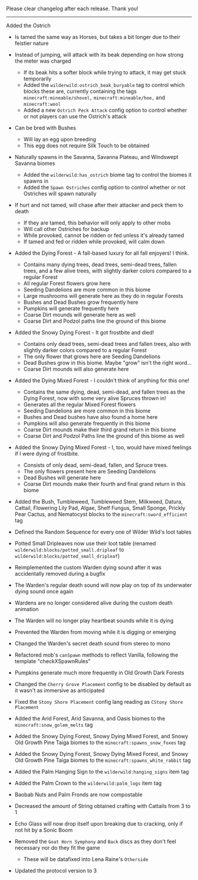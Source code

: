 Please clear changelog after each release.
Thank you!

-----------------
Added the Ostrich
- Is tamed the same way as Horses, but takes a bit longer due to their feistier nature
- Instead of jumping, will attack with its beak depending on how strong the meter was charged
    - If its beak hits a softer block while trying to attack, it may get stuck temporarily
    - Added the `wilderwild:ostrich_beak_buryable` tag to control which blocks these are, currently containing the tags `minecraft:mineable/shovel,` `minecraft:mineable/hoe,` and `minecraft:wool`
    - Added a new `Ostrich Peck Attack` config option to control whether or not players can use the Ostrich's attack
- Can be bred with Bushes
    - Will lay an egg upon breeding
    - This egg does not require Silk Touch to be obtained
- Naturally spawns in the Savanna, Savanna Plateau, and Windswept Savanna biomes
    - Added the `wilderwild:has_ostrich` biome tag to control the biomes it spawns in
    - Added the `Spawn Ostriches` config option to control whether or not Ostriches will spawn naturally
- If hurt and not tamed, will chase after their attacker and peck them to death
    - If they are tamed, this behavior will only apply to other mobs
    - Will call other Ostriches for backup
    - While provoked, cannot be ridden or fed unless it's already tamed
    - If tamed and fed or ridden while provoked, will calm down

- Added the Dying Forest - A fall-based luxury for all fall enjoyers! I think.
    - Contains many dying trees, dead trees, semi-dead trees, fallen trees, and a few alive trees, with slightly darker colors compared to a regular Forest
    - All regular Forest flowers grow here
    - Seeding Dandelions are more common in this biome
    - Large mushrooms will generate here as they do in regular Forests
    - Bushes and Dead Bushes grow frequently here
    - Pumpkins will generate frequently here
    - Coarse Dirt mounds will generate here as well
    - Coarse Dirt and Podzol paths line the ground of this biome

- Added the Snowy Dying Forest - It got frostbite and died!
    - Contains only dead trees, semi-dead trees and fallen trees, also with slightly darker colors compared to a regular Forest
    - The only flower that grows here are Seeding Dandelions
    - Dead Bushes grow in this biome. Maybe "grow" isn't the right word...
    - Coarse Dirt mounds will also generate here

- Added the Dying Mixed Forest - I couldn't think of anything for this one!
    - Contains the same dying, dead, semi-dead, and fallen trees as the Dying Forest, now with some very alive Spruces thrown in!
    - Generates all the regular Mixed Forest flowers
    - Seeding Dandelions are more common in this biome
    - Bushes and Dead bushes have also found a home here
    - Pumpkins will also generate frequently in this biome
    - Coarse Dirt mounds make their third grand return in this biome
    - Coarse Dirt and Podzol Paths line the ground of this biome as well

- Added the Snowy Dying Mixed Forest - I, too, would have mixed feelings if I were dying of frostbite.
    - Consists of only dead, semi-dead, fallen, and Spruce trees.
    - The only flowers present here are Seeding Dandelions
    - Dead Bushes will generate here
    - Coarse Dirt mounds make their fourth and final grand return in this biome

- Added the Bush, Tumbleweed, Tumbleweed Stem, Milkweed, Datura, Cattail, Flowering Lily Pad, Algae, Shelf Fungus, Small Sponge, Prickly Pear Cactus, and Nematocyst blocks to the `minecraft:sword_efficient` tag
- Defined the Random Sequence for every one of Wilder Wild's loot tables
- Potted Small Dripleaves now use their loot table (renamed `wilderwild:blocks/potted_small.dripleaf` to `wilderwild:blocks/potted_small_dripleaf`)
- Reimplemented the custom Warden dying sound after it was accidentally removed during a bugfix
- The Warden's regular death sound will now play on top of its underwater dying sound once again
- Wardens are no longer considered alive during the custom death animation
- The Warden will no longer play heartbeat sounds while it is dying
- Prevented the Warden from moving while it is digging or emerging
- Changed the Warden's secret death sound from stereo to mono
- Refactored mob's `canSpawn` methods to reflect Vanilla, following the template "checkXSpawnRules"
- Pumpkins generate much more frequently in Old Growth Dark Forests
- Changed the `Cherry Grove Placement` config to be disabled by default as it wasn't as immersive as anticipated
- Fixed the `Stony Shore Placement` config lang reading as `CStony Shore Placement`
- Added the Arid Forest, Arid Savanna, and Oasis biomes to the `minecraft:snow_golem_melts` tag
- Added the Snowy Dying Forest, Snowy Dying Mixed Forest, and Snowy Old Growth Pine Taiga biomes to the `minecraft:spawns_snow_foxes` tag
- Added the Snowy Dying Forest, Snowy Dying Mixed Forest, and Snowy Old Growth Pine Taiga biomes to the `minecraft:spawns_white_rabbit` tag
- Added the Palm Hanging Sign to the `wilderwild:hanging_signs` item tag
- Added the Palm Crown to the `wilderwild:palm_logs` item tag
- Baobab Nuts and Palm Fronds are now compostable
- Decreased the amount of String obtained crafting with Cattails from 3 to 1
- Echo Glass will now drop itself upon breaking due to cracking, only if not hit by a Sonic Boom
- Removed the `Goat Horn Symphony` and `Back` discs as they don't feel necessary nor do they fit the game
    - These will be datafixed into Lena Raine's `Otherside`
- Updated the protocol version to 3
